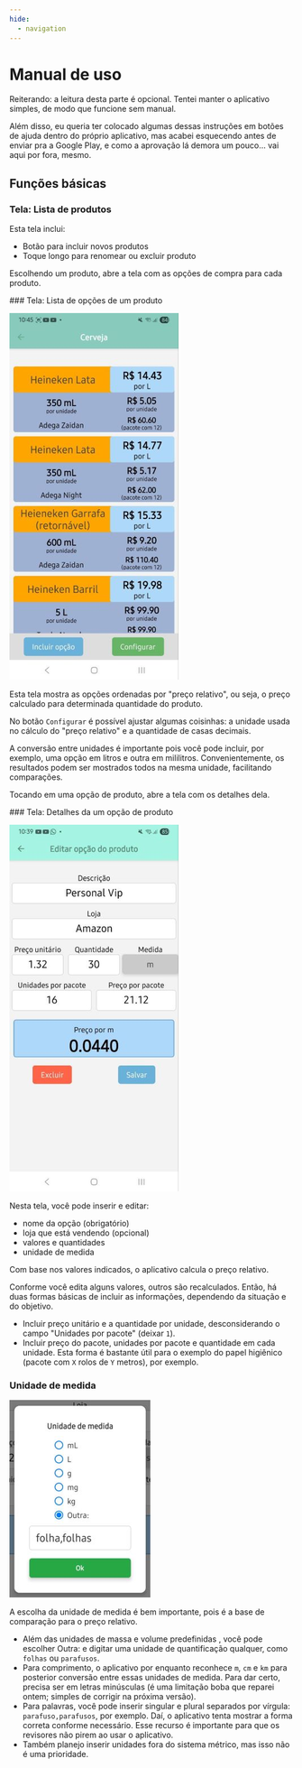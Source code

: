 ```yaml
---
hide:
  - navigation
---
```


# Manual de uso

Reiterando: a leitura desta parte é opcional. Tentei manter o aplicativo simples, de modo que funcione sem manual. 

Além disso, eu queria ter colocado algumas dessas instruções em botões de ajuda dentro do próprio aplicativo, mas acabei esquecendo antes de enviar pra a Google Play, e como a aprovação lá demora um pouco... vai aqui por fora, mesmo.

## Funções básicas

### Tela: Lista de produtos 


Esta tela inclui:

- Botão para incluir novos produtos
- Toque longo para renomear ou excluir produto

Escolhendo um produto, abre a tela com as opções de compra para cada produto.

<div markdown = "1" class='container'>

<div markdown = "block">
### Tela: Lista de opções de um produto

![Tela: lista de opções](assets/tela_opcoes_300px.jpg#right)

Esta tela mostra as opções ordenadas por "preço relativo", ou seja, o preço calculado para determinada quantidade do produto.

No botão `Configurar` é possível ajustar algumas coisinhas: a unidade usada no cálculo do "preço relativo" e a quantidade de casas decimais.

A conversão entre unidades é importante pois você pode incluir, por exemplo, uma opção em litros e outra em mililitros. Convenientemente, os resultados podem ser mostrados todos na mesma unidade, facilitando comparações.

Tocando em uma opção de produto, abre a tela com os detalhes dela.

</div>
</div>

<div markdown = "1" class='container'>
<div markdown = "block">
### Tela: Detalhes da um opção de produto

![Tela: lista de opções](assets/tela_detalhe_opcao_300px.jpg#right)

Nesta tela, você pode inserir e editar:

  - nome da opção (obrigatório)
  - loja que está vendendo (opcional)
  - valores e quantidades
  - unidade de medida

Com base nos valores indicados, o aplicativo calcula o preço relativo.

Conforme você edita alguns valores, outros são recalculados. Então, há duas formas básicas de incluir as informações, dependendo da situação e do objetivo.

- Incluir preço unitário e a quantidade por unidade, desconsiderando o campo "Unidades por pacote" (deixar `1`).
- Incluir preço do pacote, unidades por pacote e quantidade em cada unidade. Esta forma é bastante útil para o exemplo do papel higiênico (pacote com `X` rolos de `Y` metros), por exemplo.

</div>

</div>

### Unidade de medida

![Modal: unidade de medida](assets/modal_unidade_250px.jpg#right)

A escolha da unidade de medida é bem importante, pois é a base de comparação para o preço relativo.

- Além das unidades de massa e volume predefinidas , você pode escolher Outra: e digitar uma unidade de quantificação qualquer, como `folhas` ou `parafusos`.
- Para comprimento, o aplicativo por enquanto reconhece `m`, `cm` e `km` para posterior conversão entre essas unidades de medida. Para dar certo, precisa ser em letras minúsculas (é uma limitação boba que reparei ontem; simples de corrigir na próxima versão).
- Para palavras, você pode inserir singular e plural separados por vírgula: `parafuso,parafusos`, por exemplo. Daí, o aplicativo tenta mostrar a forma correta conforme necessário. Esse recurso é importante para que os revisores não pirem ao usar o aplicativo. 
- Também planejo inserir unidades fora do sistema métrico, mas isso não é uma prioridade.